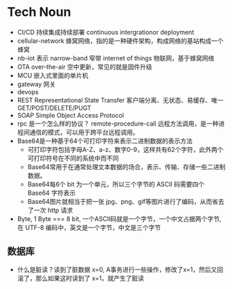 # Tech Noun

- CI/CD 持续集成持续部署 continuous intergrationor deployment
- cellular-network 蜂窝网络，指的是一种硬件架构，构成网络的基站构成一个蜂窝
- nb-iot 表示 narrow-band 窄带 internet of things 物联网，基于蜂窝网络
- OTA over-the-air 空中更新，常见的就是固件升级
- MCU 嵌入式里面的单片机
- gateway 网关
- devops
- REST Representational State Transfer 客户端分离、无状态、易缓存、唯一 GET/POST/DELETE/PUGT
- SOAP Simple Object Access Protocol
- rpc 是一个怎么样的协议？ remote-procedure-call 远程方法调用，是一种进程间通信的模式，可以用于跨平台远程调用。
- Base64是一种基于64个可打印字符来表示二进制数据的表示方法
  - 可打印字符包括字母A-Z、a-z、数字0-9，这样共有62个字符，此外两个可打印符号在不同的系统中而不同
  - Base64常用于在通常处理文本数据的场合，表示、传输、存储一些二进制数据。
  - Base64每6个 bit 为一个单元，所以三个字节的 ASCII 码需要四个 Base64 字符表示
  - Base64图片就相当于把一张 jpg、png、gif等图片进行了编码，从而省去了一次 http 请求
- Byte, 1 Byte === 8 bit, 一个ASCII码就是一个字节，一个中文占据两个字节, 在 UTF-8 编码中，英文是一个字节，中文是三个字节

## 数据库

- 什么是脏读？读到了脏数据 x=0, A事务进行一些操作，修改了x=1，然后又回滚了，那么如果这时读到了 x=1，就产生了脏读
